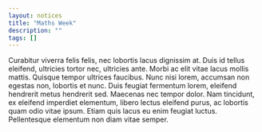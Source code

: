 ```yaml
---
layout: notices
title: "Maths Week"
description: ""
tags: []
---
```

Curabitur viverra felis felis, nec lobortis lacus dignissim at. Duis id tellus eleifend, ultricies tortor nec, ultricies ante. Morbi ac elit vitae lacus mollis mattis. Quisque tempor ultrices faucibus. Nunc nisi lorem, accumsan non egestas non, lobortis et nunc. Duis feugiat fermentum lorem, eleifend hendrerit metus hendrerit sed. Maecenas nec tempor dolor. Nam tincidunt, ex eleifend imperdiet elementum, libero lectus eleifend purus, ac lobortis quam odio vitae ipsum. Etiam quis lacus eu enim feugiat luctus. Pellentesque elementum non diam vitae semper.
